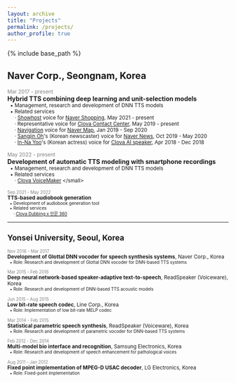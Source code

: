 ```yaml
---
layout: archive
title: "Projects"
permalink: /projects/
author_profile: true
---
```


{% include base_path %}

## Naver Corp., Seongnam, Korea

<span style="color:gray"><small>Mar 2017 - present</small></span>  
**Hybrid TTS combining deep learning and unit-selection models**  
<small>
&nbsp;&nbsp;&bull; Management, research and development of DNN TTS models  
&nbsp;&nbsp;&bull; Related services  
&nbsp;&nbsp;&nbsp;&nbsp;&nbsp;&middot; [Showhost](https://view.shoppinglive.naver.com/replays/566360?fm=shoppinglive&sn=home) voice for [Naver Shopping](https://shopping.naver.com/), May 2021 - present  
&nbsp;&nbsp;&nbsp;&nbsp;&nbsp;&middot; Representative voice for [Clova Contact Center](https://clova.ai/aicontactcenter), May 2019 - present  
&nbsp;&nbsp;&nbsp;&nbsp;&nbsp;&middot; [Navigation](https://blog.naver.com/naver_map/222109060982) voice for [Naver Map](https://map.naver.com/), Jan 2019 - Sep 2020  
&nbsp;&nbsp;&nbsp;&nbsp;&nbsp;&middot; [Sangjin Oh](https://blog.naver.com/clova_ai/221981676372)'s (Korean newscaster) voice for [Naver News](https://news.naver.com/), Oct 2019 - May 2020  
&nbsp;&nbsp;&nbsp;&nbsp;&nbsp;&middot; [In-Na Yoo](http://www.ajudaily.com/view/20181130141757396)'s (Korean actress) voice for [Clova AI speaker](https://clova.ai/ko), Apr 2018 - Dec 2018  
</small>

<span style="color:gray"><small>May 2022 - present</small></span>  
**Development of automatic TTS modeling with smartphone recordings**  
<small> 
&nbsp;&nbsp;&bull; Management, research and development of DNN TTS models  
&nbsp;&nbsp;&bull; Related services  
&nbsp;&nbsp;&nbsp;&nbsp;&nbsp;&middot; [Clova VoiceMaker]([https://inmun360.culture.go.kr/content/636.do?mode=view&page=&cid=2372663](https://clovadubbing.naver.com/voicemaker))  
</small>

<span style="color:gray"><small>Sep 2021 - May 2022</small></span>  
**TTS-based audiobook generation**  
<small>
&nbsp;&nbsp;&bull; Development of audiobook generation tool  
&nbsp;&nbsp;&bull; Related services  
&nbsp;&nbsp;&nbsp;&nbsp;&nbsp;&middot; [Clova Dubbing x 인문 360](https://inmun360.culture.go.kr/content/636.do?mode=view&page=&cid=2372663)  
</small>

***
## Yonsei University, Seoul, Korea

<span style="color:gray"><small>Nov 2016 - Mar 2017</small></span>  
**Development of Glottal DNN vocoder for speech synthesis systems**, Naver Corp., Korea  
<small>
  &nbsp;&nbsp;&bull; Role: Research and development of Glottal DNN vocoder for DNN-based TTS systems
</small>

<span style="color:gray"><small>Mar 2015 - Feb 2016</small></span>  
**Deep neural network-based speaker-adaptive text-to-speech**, ReadSpeaker (Voiceware), Korea  
<small>
  &nbsp;&nbsp;&bull; Role: Research and development of DNN-based TTS acoustic models
</small>

<span style="color:gray"><small>Jun 2015 - Aug 2015</small></span>  
**Low bit-rate speech codec**, Line Corp., Korea  
<small>
  &nbsp;&nbsp;&bull; Role: Implementation of low bit-rate MELP codec
</small>

<span style="color:gray"><small>Mar 2014 - Feb 2015</small></span>  
**Statistical parametric speech synthesis**, ReadSpeaker (Voiceware), Korea  
<small>
  &nbsp;&nbsp;&bull; Role: Research and development of parametric vocoder for DNN-based TTS systems
</small>

<span style="color:gray"><small>Feb 2012 - Dec 2014</small></span>  
**Multi-model bio interface and recognition**, Samsung Electronics, Korea   
<small>
  &nbsp;&nbsp;&bull; Role: Research and development of speech enhancement for pathological voices
</small>

<span style="color:gray"><small>Aug 2011 - Jan 2012</small></span>  
**Fixed point implementation of MPEG-D USAC decoder**, LG Electronics, Korea   
<small>
  &nbsp;&nbsp;&bull; Role: Fixed-point implementation
</small>
